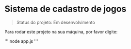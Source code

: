 <h1>Sistema de cadastro de jogos</h1>

> Status do projeto: Em desenvolvimento

Para rodar este projeto na sua máquina, por favor digite:

'''
node app.js
'''
